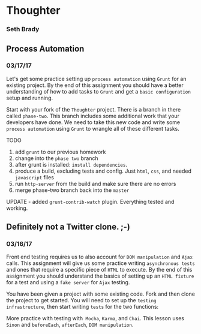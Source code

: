 
# Thoughter

### Seth Brady


## Process Automation
### 03/17/17

Let's get some practice setting up ```process automation``` using ```Grunt``` for an existing project. By the end of this assignment you should have a better understanding of how to add tasks to ```Grunt```  and get a ```basic configuration``` setup and running.

Start with your fork of the ```Thoughter``` project. There is a branch in there called ```phase-two```. This branch includes some additional work that your developers have done. We need to take this new code and write some ```process automation``` using ```Grunt``` to wrangle all of these different tasks.

TODO
1. add ```grunt``` to our previous homework
2. change into the ```phase two``` branch
3. after grunt is installed: ```install dependencies```.
4. produce a build, excluding tests and config. Just ```html```, ```css```, and needed ```javascript``` files
5. run ```http-server``` from the build and make sure there are no errors
6. merge phase-two branch back into the ```master```


UPDATE -
added ```grunt-contrib-watch``` plugin. Everything tested and working.




## Definitely not a Twitter clone. ;-)
### 03/16/17



Front end testing requires us to also account for ```DOM manipulation``` and ```Ajax``` calls. This assignment will give us some practice writing ```asynchronous tests``` and ones that require a specific piece of ```HTML``` to execute. By the end of this assignment you should understand the basics of setting up an ```HTML fixture``` for a test and using a ``fake server`` for ```Ajax``` testing.

You have been given a project with some existing code. Fork and then clone the project to get started. You will need to set up the ```testing infrastructure```, then start writing ```tests``` for the two functions:

More practice with testing with``` Mocha```, ```Karma```, and ```Chai```. This lesson uses ```Sinon``` and ```beforeEach```, ```afterEach```, ```DOM manipulation```.
